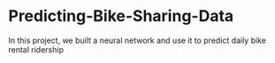 # Predicting-Bike-Sharing-Data
In this project, we built a neural network and use it to predict daily bike rental ridership
